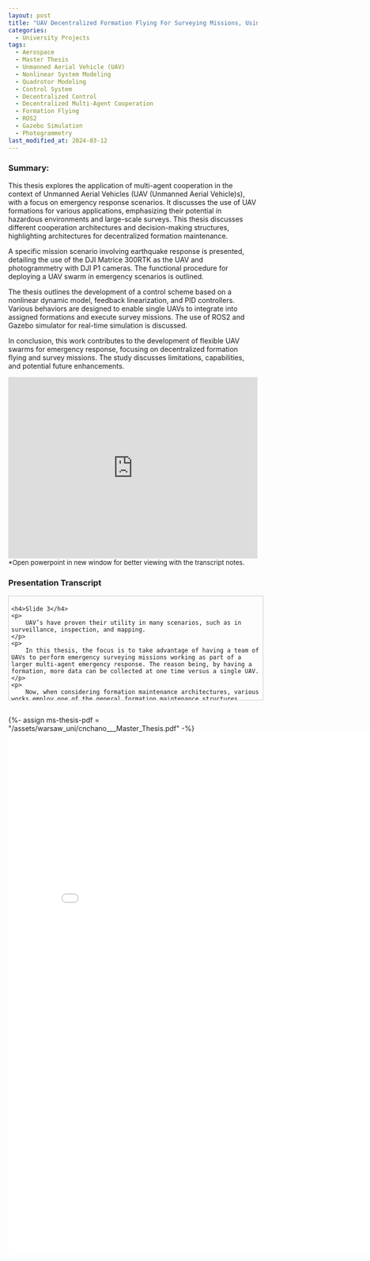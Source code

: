 ```yaml
---
layout: post
title: "UAV Decentralized Formation Flying For Surveying Missions, Using Behavioral Techniques"
categories:
  - University Projects
tags:
  - Aerospace
  - Master Thesis
  - Unmanned Aerial Vehicle (UAV)
  - Nonlinear System Modeling
  - Quadrotor Modeling
  - Control System
  - Decentralized Control
  - Decentralized Multi-Agent Cooperation
  - Formation Flying
  - ROS2
  - Gazebo Simulation
  - Photogrammetry
last_modified_at: 2024-03-12
---
```

<h3>Summary:</h3>
<p>
This thesis explores the application of multi-agent cooperation in the context of Unmanned
Aerial Vehicles (UAV (Unmanned Aerial Vehicle)s), with a focus on emergency response
scenarios. It discusses the use of UAV formations for various applications, emphasizing
their potential in hazardous environments and large-scale surveys. This thesis discusses
different cooperation architectures and decision-making structures, highlighting architectures
for decentralized formation maintenance.
</p>
<p>
A specific mission scenario involving earthquake response is presented, detailing the
use of the DJI Matrice 300RTK as the UAV and photogrammetry with DJI P1 cameras. The
functional procedure for deploying a UAV swarm in emergency scenarios is outlined.
</p>
<p>
The thesis outlines the development of a control scheme based on a nonlinear dynamic
model, feedback linearization, and PID controllers. Various behaviors are designed to enable
single UAVs to integrate into assigned formations and execute survey missions. The use of
ROS2 and Gazebo simulator for real-time simulation is discussed.
</p>
<p>
In conclusion, this work contributes to the development of flexible UAV swarms for emergency
response, focusing on decentralized formation flying and survey missions. The study
discusses limitations, capabilities, and potential future enhancements.
</p>

<iframe src="https://onedrive.live.com/embed?resid=8706B55282A10F7F%213401&amp;authkey=!ALWlaZwmff2xkEs&amp;em=2&amp;wdAr=1.7777777777777777" width="100%" height="367px" frameborder="0">This is an embedded <a target="_blank" href="https://office.com">Microsoft Office</a> presentation, powered by <a target="_blank" href="https://office.com/webapps">Office</a>.</iframe>
<div class="message">
    <font size="-1">*Open powerpoint in new window for better viewing with the transcript notes.</font>
</div>
<h3>Presentation Transcript</h3>

<div style="width:100%;height:200px;border:1px solid #ccc;overflow:auto;padding:5px;">

    <h4>Slide 3</h4>
    <p>
        UAV’s have proven their utility in many scenarios, such as in surveillance, inspection, and mapping. 
    </p>
    <p>
        In this thesis, the focus is to take advantage of having a team of UAVs to perform emergency surveying missions working as part of a larger multi-agent emergency response. The reason being, by having a formation, more data can be collected at one time versus a single UAV.
    </p>
    <p>
        Now, when considering formation maintenance architectures, various works employ one of the general formation maintenance structures. 
    </p>
    <p>
        In the leader follower method, seen in FIGURE 3A, all the information is handled by the leader, with the followers simply following the leader. 
        This structure allows for low-cost follower agents but introduces a single point of failure with the leader. 
    </p>
    <p>
        Now looking at FIGURE 3C, the Virtual Leader and Virtual Center formation method functions by following the trajectory determined for the virtual center or virtual leader. Each agent possesses their own estimation of the location of the virtual center/leader, and follows along in formation accordingly. This eliminates the single point of failure as in the Leader-Follower approach in FIGURE 3A. 
    </p>
    <p>
        In the behavioral formation method, shown in FIGURE 3B, each respective agent makes use of discrete behaviors to result in an emergent desired behavior for a situation. 
        This method was made notable in papers such as in Reynolds 1987 simulating flocking behavior with the behaviors of collision avoidance, velocity matching, and flock centering. 
        Other works take the same behavior approach and apply it to stricter formation patterns, such as in Balch 1998, where a formation of military HUMVs go through an obstacle course using different formation patterns and compared different strategies for referencing the formation. 
    </p>
    <p>
        This general categorization may be not sufficient to distinguish best use cases of each method since there is plenty of overlap between them. 
        But for this thesis, the behavioral approach is utilized since adjustments to the behaviors can be handled discretely, and it provides a simple architecture. 
    </p>
    <h4>Slide 4</h4>
    <p>
        Now getting into the mission scenario where the swarm of UAVs will be deployed.
    </p>
    <p>
        The scenario starts with a major earthquake occurring in the greater Los Angeles area, pictured on the slide. 
        First responders need to develop situational awareness of important areas by developing a 3d map through photogrammetry to aid in emergency response.
    </p>
    <p>
        UAV are set up in an open area as a temporary base of operations. 
    </p>
    <p>
        The mission criteria is passed to the UAV during set up, then the swarm takes-off, and gets into dense formation once reaching altitude. 
    </p>
    <p>
        Next the swarm gets to the starting point of the surveying mission, changing into row formation, and proceeds to take images of the area(s) of interest. 
    </p>
    <p>
        Once the surveying is complete the swarm changes back to dense formation and returns to the home base.
    </p>
    <h4>Slide 5</h4>
    <p>
        For this thesis we look at photogrammetry since its use is common for surveying and it is possible to attain 3D models with photo visual accuracy. 
        Additionally, the equipment cost could be reduced with equipment selection.
    </p>
    <p>
        Getting into the details of mapping through photogrammetry, there are some requirements for consideration with the UAV formation.
    </p>
    <p>
        To attain the images, it is common for single UAV to take the flight path as shown in FIGURE 5A, ensuring images taken overlap.As shown in FIGURE 5B, it is important to maintain a minimum front and side overlap of 70% to accurately create a 3D representation.
    </p>
    <p>
        Additional aspects to consider when capturing images are flight speed, flight altitude, camera angle and camera size. 
        High flight speeds at low altitudes can introduce motion blur, while high altitudes can lose details depending on the camera. 
        Additionally, to capture tall features, camera angle must be introduced otherwise occluded areas appear in the 3D representation as shown in FIGURE 5C.
    </p>
    <p>
        For scenarios where time is not critical, these problems are not as apparent since an area can be re-surveyed to gather more images.
    </p>
    <h4>Slide 6</h4>
    <p>
        For this thesis, the model is based on the M300RTK by DJI shown in FIGURE 6A.
    </p>
    <p>
        It was selected due to its commercial use and capability as a quadrotor for surveying and inspection.
    </p>
    <p>
        A space model was provided, as shown in FIGURE 6B, and by applying property values, inertial data could be determined.
    </p>
    <p>
        As for powertrain data, since the drone lacked this information, a similarly spec’ed powertrain system by DJI was substituted, which provided the powertrain performance curves shown in FIGURE 6C.
    </p>
    <p>
        Taking the data from the referenced quadrotor and powertrain systems, a typical quadrotor model is developed shown in FIGURE 6D. 
    </p>
   <h4>Slide 7</h4>
    <p>
        And so we get the resulting state space model, shown in EQ 7a, representing the non-linearly modeled system for control.    
    </p>
    <p>
        We make use of feedback linearization for control of this system, using state representations 2,4,6, and 8; which model angular acceleration of roll, pitch and yaw, and linear acceleration along the Z axis. <br>
    </p>
   <h4>Slide 8</h4>
    <p>
        Here we have the quadrotor control diagram. 
    </p>
    <p>
        For each UAV, a single controller is represented as such: <br>
        The behavioral controller works as a layer of abstraction, providing the quadrotor with linear velocity commands and the yaw position. 
    </p>
    <p>
        Next the Position Controller takes the linear velocities, and outputs the reference roll and pitch angles. 
        Additionally, the position controller determines the altitude control command to the UAV. 
    </p>
    <p>
        Then, the attitude controller takes the roll, pitch and yaw reference positions and determines the control commands U2 to U4 to the UAV. 
    </p>
    <p>
        Finally, these motor commands are converted to forces and torques to be applied to the model in gazebo simulator. 
    </p>
    <p>
        From the sensors in the Gazebo simulator, the current state of the UAV is passed back to the controllers for reference. <br>
    </p>
   <h4>Slide 9</h4>
    <p>
        Now moving up a level of abstraction, we look at the communication network implemented.
    </p>
    <p>
        With multi-agent cooperation, communication is crucial.
    </p>
    <p>
        For this thesis, with the idea of teams of UAV completing tasks, a designated UAV would be assigned as a gate node, provided they have the proper equipment for long range communication. 
    </p>
    <p>
        This UAV functioning as the Gate Node would receive communications from the ground control, then it would publish the data to the rest of the swarm.
    </p>
    <p>
        Within the swarm, communication is done through a simple flooding algorithm. 
        Each UAV possesses data on the position and velocity of all other UAV in the swarm, and this information is propagated through the swarm. 
    </p>
    <h4>Slide 10</h4>
    <p>
        Now, looking at the behavioral controller, to understand the interaction of how all the behaviors interact, we look at EQUATIONS 10A and B.
    </p>
    <p>
        Starting with EQUATION 10A, the velocity vector commands are added up, with the magnitudes of each behavior in the left horizontal matrix and the unit vector direction for each respective behavior in the right vertical matrix. 
    </p>
    <p>
        Taking this vector sum from EQUATION 10A, the vector is normalized and rescaled by the constants setting the maximum allowable velocity in EQUATION 10B.
    </p>
    <h4>Slide 11</h4>
    <p>
        Now getting into the individual behaviors, we start off with the altitude behavior.
    </p>
    <p>
        The vector direction is towards the goal altitude and the magnitude is dictated by the cases shown in EQUATION 11A. 
    </p>
    <p>
        Following the cases, bottom to top, we start from a distance outside the maximum boundary, so the UAV is commanded to go at 100% of the designated weight value set. 
    </p>
    <p>
        Then, from the maximum boundary, the commanded velocity magnitude is linearly decreasing until reaching the minimum boundary. 
    </p>
    <p>
        Once within the minimum boundary, the commanded velocity magnitude is se to zero. 
    </p>
    <p>
        The minimum boundary ensures a small region for providing stability in maintaining altitude. Otherwise, oscillations about the goal altitude would be exhibited.
    </p>
    <h4>Slide 12</h4>
    <p>
        Now getting into the goal seeking behavior, the application is similar as the altitude maintenance, albeit on the inertial X-Y plane.
    </p>
    <p>
        The vector direction is towards the goal position in the inertial XY-plane, with the goal position being a formation node with the formation center at the goal position as shown in FIGURE 12A.
    </p>
    <p>
        The cases shown in EQUATION 12A of this behavior are similar to the altitude behavior, with the only differences being a lack of a minimum boundary and there is a case for collision avoidance, where the goal-seeking behavior is minimized when near neighboring UAV.
    </p>
    <h4>Slide 13</h4>
    <p>
        For maintaining formation, it is necessary to have the assigned positions in the formation, the location and the orientation of the formation.
    </p>
    <p>
        Each UAV possesses the same information regarding the mission and formation independently of each other. 
        Data regarding positions of other UAVs is constantly updated asynchronously. 
    </p>
    <p>
        For determining the assigned positions within the formation, each UAV develops a distance cost table to the formation nodes, as seen in FIGURE 13A, using the Python SciPy optimization library.
    </p>
    <p>
        For the formation maintenance behavior shown in FIGURE 13B, the formation center is imposed on the swarm center (FC), which is determined independently by each UAV.
        Orientation of the formation is towards the next waypoint based on the current swarm center position. 
    </p>
    <p>
        Getting back to the formation maintenance behavior, the behavior functions similar to the goal-seeking behavior as shown in EQUATION 13a.
    </p>
    <h4>Slide 14</h4>
    <p>
        The collision avoidance behavior is quite different in function compared to the other behaviors.
    </p>
    <p>
        Instead of using UAV to UAV distance multiplied by the weight to determine the collision avoidance velocity magnitude, the time to collision is used. 
        The weight is set to be the ideal distance the UAV should move to avoid collision.
    </p>
    <p>
        The collision avoidance behavior is set to remain inactive until within maximum boundary, where in this thesis was set to 75% of the formation spacing. 
        Once active, the algorithm determines if the UAV are on collision course with each other. 
    </p>
    <p>
        If a potential collision is determined, and the time to collision is below the maximum time to collision, the behavior velocity magnitude is calculated as shown in the last case of EQUATION 14A. 
    </p>
    <p>
        If at any point the UAV enters the minimum boundary of another UAV, then the goal-seeking behavior and formation maintenance behavior are set to a minimum value. 
        This prioritizes collision avoidance but still nudges the UAV into the formation position slowly.
    </p>
    <p>
        Now regarding the vector direction, as denoted by “r_jk” in FIGURE 14A,  it is the normalized distance vector sum as represented in “V_c-avoid”.
    </p>
    <p>
        With that, we move onto the simulation studies…

    </p>
    <h4>Slide 15</h4>
    <p>
        To analyze the swarm, simulations were ran where the swarm moves along a 40x40m square pattern, changing formations every 20 meters as shown in FIGURE 15A. 
        And the formation spacing was set to the minimum amount for expected operation (8 meters).
    </p>
    <p>
        (PLAY VIDEO)
    </p>
    <p>
        This task tested the ability of the UAV to:
        <br>
            <ol type="1">
            <li>Get in and out of tight formations</li>
            <li>Avoid collision during reformation</li>
            <li>Maintain formation</li>
            </ol>
        Here we have a top-down view of this reformation test. (DESCRIBE VIDEO)
    </p>
    <h4>Slide 16</h4>
    <p>
        Now, investigating the effect of independently calculating the swarm center by each UAV during the reformation test as shown in FIGURE 16A, we expect to see some error in the true swarm average location versus what each respective UAV determines as the swarm average location.
    </p>
    <p>
        Looking at FIGURE 16A, we see the formation moving along the X-axis, then it changes formation, and finally proceeds to move along the Y-axis. 
        Looking at FIGURES 16B and 16C, we have the calculated position error in the X and Y axes respectively of Drone 3; Which is the grey line in FIGURE 16A.
    </p>
    <p>
        In FIGURE 16B, we have position error along the X-axis. 
        Following the graph on FIGURE 16B with FIGURE 16A, an error of nearly 0.25 meters is shown initially due to reformation from row formation to circle formation. 
        As the formation slowly moves towards the waypoint, the error remains below 0.1 meters. 
    </p>
    <p>
        Again, reformation takes place and then the formation settles.
        Since motion is along the Y-axis, the error along the X-axis is nearly zero. 
        Comparing Figures 16B and 16C, we see the errors are similar based on the direction of motion of the formation.
    </p>
    <p>
        Knowing that position error is near zero in the direction the formation isn’t moving along and a maximum of 0.2 meters along the direction of motion after reformation, the overlap between images taken during surveying can easily compensate for this error.
    </p>
    <h4>Slide 17</h4>
    <p>
        Next, we look at collision avoidance.
    </p>
    <p>
        In the scenario shown in FIGURE 17A, based on formation assignment, Drone 3 needs to overtake Drone 2 to get into single-file formation, which causes the collision avoidance behavior to activate.
    </p>
    <p>
        Looking at the green dashed lines representing the collision avoidance behavior magnitude in Figures 17B for Drone 2 and Figure 17C for Drone 3, we see the successful effect of the behaviors to the flight paths taken by the UAV in FIGURE 17A. 
    </p>
    <p>
        The only downside being that the UAV are not more reactive at close collision distances.
    </p>
    <h4>Slide 18</h4>
    <p>
        Since the use case of the swarm is for emergency response, failure of a single drone is considered while maintaining communication.
    </p>
    <p>
        Two scenarios are considered:
    </p>
    <p>
        Simulation 1, as shown in FIGURE 18B, considers total motor failure of Drone 1,  35 seconds into the simulation. 
        After failure of Drone 1, the other UAV attempt to maintain formation but oscillate about a single position due to the goal-seeking behavior.
    </p>
    <p>
        Simulation 2, as shown in FIGURE 18A, considers partial motor failure of Drone 1,  35 seconds into the simulation.
        The affect is Drone 1 drifts away from the expected flight path and while the other two UAV attempt to reach the goal, they still slowly follow along fighting between the goal seeking and formation maintenance behaviors.
    </p>
    <p>
        The solution for total failure could be a simple re-organizing of the swarm group based on the altitude of the failed UAV. 
        But a solution for partial failure, such as drifting away from the expected flight path is not so straight forward.

    </p>
    <h4>Slide 19</h4>
    <p>
        Finally, we get to the mission scenario initially proposed.
    </p>
    <p>
        The UAV is set to survey a 250 x 250 meter area, maintaining a 70% overlap between each row. 
    </p>
    <p>
        We compare the time taken to accomplish the mission between a single UAV versus a formation of three UAV, as shown in the FIGURES and TABLE.
    </p>
    <p>
        The expectation is to reduce the time of the mission by nearly 2/3, but comparing the first two simulations there is a 51% difference. 
    </p>
    <p>
        After taking the time to reach the area to be surveyed, the time still deviates from expectations.
    </p>
    <p>
        This result is expected from what we see during formation flight , since there is essentially a catch-up mechanism built into a swarm center referenced formation.
    </p>
    <h4>Slide 20</h4>
    <p>
        Read Conclusions.
    </p>
</div> 
<br>



{%- assign ms-thesis-pdf = "/assets/warsaw_uni/cnchano___Master_Thesis.pdf" -%}
<embed src="{{- ms-thesis-pdf | relative_url -}}" alt="M.S. Thesis PDF" class="ms-thesis-pdf" style="width:816px;height:1056px">
<div class="ms-thesis-pdf"></div> 

